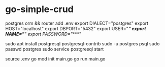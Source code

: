 # go-simple-crud
postgres orm &amp;&amp; router
add .env 
export DIALECT="postgres"
export HOST="localhost"
export DBPORT="5432"
export USER="****"
export NAME="***"
export PASSWORD="****"


sudo apt install postgresql postgresql-contrib
sudo -u postgres psql
sudo passwd postgres
sudo service postgresql start

source .env
go mod init main.go
go run main.go 
